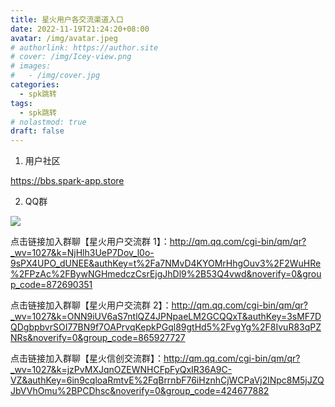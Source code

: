 ```yaml
---
title: 星火用户各交流渠道入口
date: 2022-11-19T21:24:20+08:00
avatar: /img/avatar.jpeg
# authorlink: https://author.site
# cover: /img/Icey-view.png
# images:
#   - /img/cover.jpg
categories:
  - spk跳转
tags:
  - spk跳转
# nolastmod: true
draft: false
---
```




<!--more-->
1. 用户社区

https://bbs.spark-app.store

2. QQ群



![](/img/qrcode.png)

点击链接加入群聊【星火用户交流群 1】：http://qm.qq.com/cgi-bin/qm/qr?_wv=1027&k=NjHlh3UeP7Dov_l0o-9sPX4UPO_dUNEE&authKey=t%2Fa7NMvD4KYOMrHhgOuv3%2F2WuHRe%2FPzAc%2FBywNGHmedczCsrEjgJhDl9%2B53Q4vwd&noverify=0&group_code=872690351

点击链接加入群聊【星火用户交流群 2】：http://qm.qq.com/cgi-bin/qm/qr?_wv=1027&k=ONN9iUV6aS7ntlQZ4JPNpaeLM2GCQQxT&authKey=3sMF7DQDgbpbvrSOI77BN9f7OAPrvqKepkPGql89gtHd5%2FvgYg%2F8IvuR83qPZNRs&noverify=0&group_code=865927727

点击链接加入群聊【星火信创交流群】：http://qm.qq.com/cgi-bin/qm/qr?_wv=1027&k=jzPvMXJqnOZEWNHCFpFyQxIR36A9C-VZ&authKey=6in9cqloaRmtvE%2FqBrrnbF76iHznhCjWCPaVj2lNpc8M5jJZQJbVVhOmu%2BPCDhsc&noverify=0&group_code=424677882


